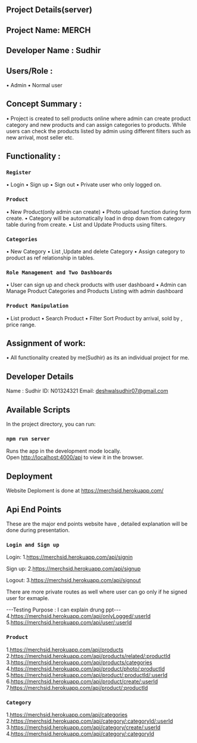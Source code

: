 ## Project Details(server)
## Project Name: MERCH
## Developer Name : Sudhir

## Users/Role : 
•	Admin 
•	Normal user

## Concept Summary :
•	Project is created to sell products online where admin can create product category and new products and can assign categories to products. While users can check the products listed by admin using different filters such as new arrival, most seller etc.

## Functionality :
### `Register`  
•	Login
•	Sign up
•	Sign out
•	Private user who only logged on.

### `Product`
•	New Product(only admin can create)
•	Photo upload function during form create.
•	Category will be automatically load in drop down from category table during from create.
•	List and Update Products using filters.

### `Categories`
•	New Category
•	List ,Update and delete Category
•	Assign category to product as ref relationship in tables.

### `Role Management and Two Dashboards` 
•	User can sign up and check products with user dashboard
•	Admin can Manage Product Categories and Products Listing with admin dashboard

### `Product Manipulation`
•	List product
•	Search Product
•	Filter Sort Product by arrival, sold by , price range.


## Assignment of work:
•	All functionality created by me(Sudhir) as its an individual  project for me.

## Developer Details
Name : Sudhir
ID: N01324321
Email: deshwalsudhir07@gmail.com

## Available Scripts

In the project directory, you can run:

### `npm run server`

Runs the app in the development mode locally.<br />
Open [http://localhost:4000/api](http://localhost:4000/api) to view it in the browser.

## Deployment

Website Deploment is done at https://merchsid.herokuapp.com/

## Api End Points
These are the major end points website have , detailed explanation will be done during presentation.
### `Login and Sign up`
Login:
1.https://merchsid.herokuapp.com/api/signin

Sign up:
2.https://merchsid.herokuapp.com/api/signup

Logout:
3.https://merchsid.herokuapp.com/api/signout


There are more private routes as well where user can go only if he signed user for exmaple.

---Testing Purpose : I can explain drung ppt---
4.https://merchsid.herokuapp.com/api/onlyLogged/:userId
5.https://merchsid.herokuapp.com/api/user/:userId


### `Product`
1.https://merchsid.herokuapp.com/api/products
2.https://merchsid.herokuapp.com/api/products/related/:productId
3.https://merchsid.herokuapp.com/api/products/categories
4.https://merchsid.herokuapp.com/api/product/photo/:productId
5.https://merchsid.herokuapp.com/api/product/:productId/:userId
6.https://merchsid.herokuapp.com/api/product/create/:userId
7.https://merchsid.herokuapp.com/api/product/:productId

### `Category`

1.https://merchsid.herokuapp.com/api/categories
2.https://merchsid.herokuapp.com/api/category/:categoryId/:userId
3.https://merchsid.herokuapp.com/api/category/create/:userId
4.https://merchsid.herokuapp.com/api/category/:categoryId